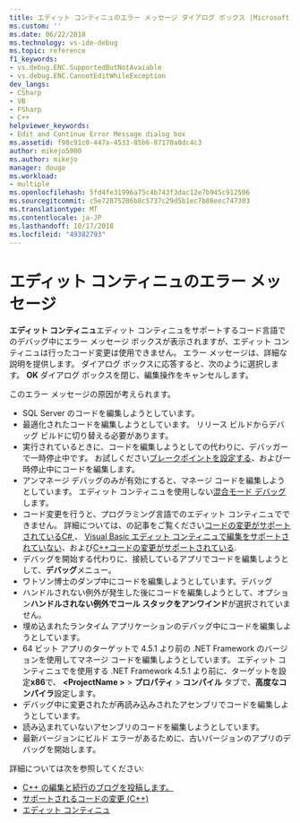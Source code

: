 ```yaml
---
title: エディット コンティニュのエラー メッセージ ダイアログ ボックス |Microsoft Docs
ms.custom: ''
ms.date: 06/22/2018
ms.technology: vs-ide-debug
ms.topic: reference
f1_keywords:
- vs.debug.ENC.SupportedButNotAvaiable
- vs.debug.ENC.CannotEditWhileException
dev_langs:
- CSharp
- VB
- FSharp
- C++
helpviewer_keywords:
- Edit and Continue Error Message dialog box
ms.assetid: f98c91c0-447a-4533-85b6-87170a0dc4c3
author: mikejo5000
ms.author: mikejo
manager: douge
ms.workload:
- multiple
ms.openlocfilehash: 5fd4fe31996a75c4b743f3dac12e7b945c912506
ms.sourcegitcommit: c5e72875206b8c5737c29d5b1ec7b86eec747303
ms.translationtype: MT
ms.contentlocale: ja-JP
ms.lasthandoff: 10/17/2018
ms.locfileid: "49382793"
---
```

# <a name="edit-and-continue-error-message"></a>エディット コンティニュのエラー メッセージ 

**エディット コンティニュ**エディット コンティニュをサポートするコード言語でのデバッグ中にエラー メッセージ ボックスが表示されますが、エディット コンティニュは行ったコード変更は使用できません。 エラー メッセージは、詳細な説明を提供します。 ダイアログ ボックスに応答すると、次のように選択します。 **OK**  ダイアログ ボックスを閉じ、編集操作をキャンセルします。  

このエラー メッセージの原因が考えられます。  

-   SQL Server のコードを編集しようとしています。
-   最適化されたコードを編集しようとしています。 リリース ビルドからデバッグ ビルドに切り替える必要があります。
-   実行されているときに、コードを編集しようとしての代わりに、デバッガーで一時停止中です。 お試しください[ブレークポイントを設定する](../debugger/using-breakpoints.md)、および一時停止中にコードを編集します。
-   アンマネージ デバッグのみが有効にすると、マネージ コードを編集しようとしています。 エディット コンティニュを使用しない[混合モード デバッグ](../debugger/how-to-debug-in-mixed-mode.md)します。
-   コード変更を行うと、プログラミング言語でのエディット コンティニュでできません。 詳細については、の記事をご覧ください[コードの変更がサポートされているC# ](supported-code-changes-csharp.md)、 [Visual Basic エディット コンティニュで編集をサポートされていない](unsupported-edits-in-visual-basic-edit-and-continue.md)、および[C++コードの変更がサポートされている](supported-code-changes-cpp.md).
-   デバッグを開始する代わりに、接続しているアプリでコードを編集しようとして、**デバッグ**メニュー。  
-   ワトソン博士のダンプ中にコードを編集しようとしています。デバッグ  
-   ハンドルされない例外が発生した後にコードを編集しようとして、オプション**ハンドルされない例外でコール スタックをアンワインド**が選択されていません。  
-   埋め込まれたランタイム アプリケーションのデバッグ中にコードを編集しようとしています。
-   64 ビット アプリのターゲットで 4.5.1 より前の .NET Framework のバージョンを使用してマネージ コードを編集しようとしています。 エディット コンティニュでを使用する .NET Framework 4.5.1 より前に、ターゲットを設定**x86**で、  **\<ProjectName >** > **プロパティ** > **コンパイル** タブで、**高度なコンパイラ**設定します。  
-   デバッグ中に変更されたが再読み込みされたアセンブリでコードを編集しようとしています。  
-   読み込まれていないアセンブリのコードを編集しようとしています。  
-   最新バージョンにビルド エラーがあるために、古いバージョンのアプリのデバッグを開始します。
  
詳細については次を参照してください:
- [C++ の編集と続行のブログを投稿します。](https://blogs.msdn.microsoft.com/vcblog/2016/07/01/c-edit-and-continue-in-visual-studio-2015-update-3/)  
- [サポートされるコードの変更 (C++)](../debugger/supported-code-changes-cpp.md)
- [エディット コンティニュ](../debugger/edit-and-continue.md)